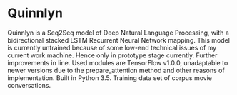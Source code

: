 # Quinnlyn
Quinnlyn is a Seq2Seq model of Deep Natural Language Processing, with a bidirectional stacked LSTM Recurrent Neural Network mapping. This model is currently untrained because of some low-end technical issues of my current work machine. Hence only in prototype stage currently. Further improvements in line.
Used modules are TensorFlow v1.0.0, unadaptable to newer versions due to the prepare_attention method and other reasons of implementation.
Built in Python 3.5.
Training data set of corpus movie conversations.
